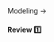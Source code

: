 <link rel="stylesheet" href="{{baseUrl}}/css/textbook.css">

<div class="website-content">

<div id="path">Modeling → </div>

<div id="title">

#### Review :one:

</div>

<div id="body">



</div>

<div id="extras">

<include src="exercises.md" />

</div>

</div>
